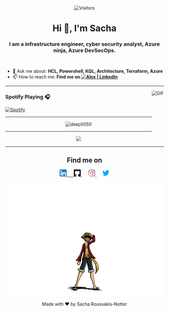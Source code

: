 <p align=center>                           
  <img align=center  src="https://visitor-badge.laobi.icu/badge?page_id=DFW1N.DFW1N" alt="Visitors">                     
</p>
<h1 align="center">Hi 👋, I'm Sacha</h1>
<h3 align="center">I am a infrastructure engineer, cyber security analyst, Azure ninja, Azure DevSecOps.</h3>
</br>

- 💬 Ask me about: **HCL, Powershell, KQL, Architecture, Terraform, Azure**
- 📫 How to reach me: **Find me on [<img alt="Alex | LinkedIn" height="15px" src="https://www.flaticon.com/svg/static/icons/svg/725/725337.svg"/>](https://www.linkedin.com/in/sacha-roussakis-notter-b6903095/)**

---

<img align="right" alt="GIF" height="170px" src="https://media.giphy.com/media/J5B1Y8QZnzXXbLQIBu/giphy.gif" />

### Spotify Playing 🎧
[![Spotify](https://novatorem.visualbean.vercel.app/api/spotify)](https://open.spotify.com/user/1112981871)

---

   <p align="center"> <img src="https://github-readme-stats.vercel.app/api?username=DFW1N&show_icons=true" alt="deep5050" /> </p>
  </div>
  
<hr/>

   <p align="center"> <img src="https://github-readme-stats.anuraghazra1.vercel.app/api/top-langs/?username=DFW1N&layout=compact&langs_count=10&hide=html,css&bg_color=30,000000,434343&title_color=fe428e&text_color=f1f1eb" /> </p> </div>
 
<hr/>

<h2 align="center">Find me on</h2>

<p align="center">

  <a href="https://www.linkedin.com/in/sacha-roussakis-notter-b6903095/">
    <img  alt="Linkedin" width="22px" src="https://raw.githubusercontent.com/dev-akshat/archive/main/images/svgs/social_media/linkedin.svg"/>
  &nbsp&nbsp&nbsp&nbsp
  <a href="https://github.com/DFW1N">
    <img alt="GitHub" width="22px" src="https://raw.githubusercontent.com/dev-akshat/archive/main/images/svgs/social_media/github.svg"/>
  </a>
  &nbsp&nbsp&nbsp&nbsp
  <a href="https://www.instagram.com/sacha1777">
    <img  alt="Instagram" width="22px" src="https://raw.githubusercontent.com/dev-akshat/archive/main/images/svgs/social_media/instagram.svg"/>
  </a>
  &nbsp&nbsp&nbsp&nbsp
  <a href="https://twitter.com/sacha_roussakis">
    <img alt="Twitter" width="22px" src="https://raw.githubusercontent.com/dev-akshat/archive/main/images/svgs/social_media/twitter.svg"/>
  </a>

</p>


<p align="center">
  <img align="center" alt="OnePiece_Luffy" src="https://raw.githubusercontent.com/dev-akshat/archive/main/images/gifs/anime/luffy.gif"/>
</p>

 
 <p align="center">
  Made with ❤️ by Sacha Roussakis-Notter
</p>
